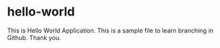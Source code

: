 # hello-world
This is Hello World Application.
This is a sample file to learn branching in Github.
Thank you.
